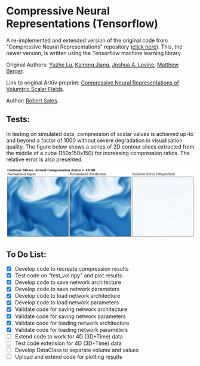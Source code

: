 # Compressive Neural Representations (Tensorflow)

A re-implemented and extended version of the original code from "Compressive Neural Representations" repository ([click here](https://github.com/matthewberger/neurcomp)). This, the newer version, is written using the Tensorflow machine learning library. 

Original Authors: [Yuzhe Lu](), [Kairong Jiang](), [Joshua A. Levine](https://jalevine.bitbucket.io/), [Matthew Berger](https://matthewberger.github.io/). 

Link to original ArXiv preprint: [Compressive Neural Representations of Volumtric Scalar Fields](https://arxiv.org/pdf/2104.04523.pdf).

Author: [Robert Sales](https://github.com/RobertMichaelSales). 

## Tests:

In testing on simulated data, compression of scalar values is achieved up-to and beyond a factor of 1000 without severe degradation in visualisation quality. The figure below shows a series of 2D contour slices extracted from the middle of a cube (150x150x150) for increasing compression ratios. The relative error is also presented.

![](https://github.com/RobertMichaelSales/Compressive_Neural_Representations_Tensorflow/blob/main/contours.gif)

## To Do List:
- [X] Develop code to recreate compression results
- [X] Test code on "test_vol.npy" and plot results
- [X] Develop code to save network architecture
- [X] Develop code to save network parameters
- [X] Develop code to load network architecture
- [X] Develop code to load network parameters
- [X] Validate code for saving network architecture
- [X] Validate code for saving network parameters
- [X] Validate code for loading network architecture
- [X] Validate code for loading network parameters
- [ ] Extend code to work for 4D (3D+Time) data
- [ ] Test code extension for 4D (3D+Time) data
- [ ] Develop DataClass to separate volume and values
- [ ] Upload and extend code for plotting results
